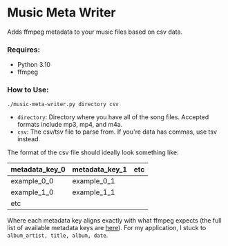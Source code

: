 # Music Meta Writer

Adds ffmpeg metadata to your music files based on csv data.

### Requires:
* Python 3.10
* ffmpeg

### How to Use:
`./music-meta-writer.py directory csv`
* `directory`: Directory where you have all of the song files. Accepted formats include mp3, mp4, and m4a.
* `csv`: The csv/tsv file to parse from. If you're data has commas, use tsv instead.

The format of the csv file should ideally look something like:

| metadata_key_0 | metadata_key_1 | etc
| --- | --- | ---
| example_0_0 | example_0_1
| example_1_0 | example_1_1
| etc

Where each metadata key aligns exactly with what ffmpeg expects (the full list of available metadata keys are [here](https://wiki.multimedia.cx/index.php/FFmpeg_Metadata)). For my application, I stuck to `album_artist, title, album, date`.
